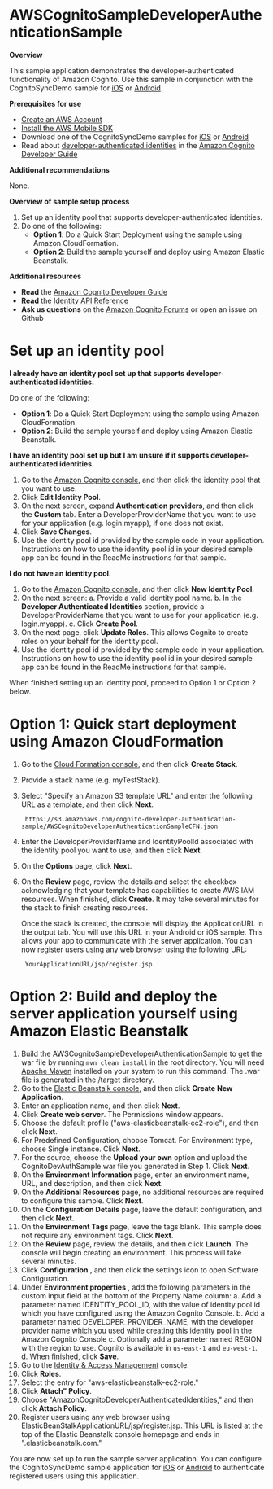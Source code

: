# AWSCognitoSampleDeveloperAuthenticationSample

**Overview**

This sample application demonstrates the developer-authenticated functionality of Amazon Cognito. Use this sample in conjunction with the CognitoSyncDemo sample for [iOS](https://github.com/awslabs/aws-sdk-ios-samples/tree/master/CognitoSync-Sample/Objective-C) or [Android](https://github.com/awslabs/aws-sdk-android-samples/tree/master/CognitoSyncDemo).

**Prerequisites for use**

- [Create an AWS Account](http://aws.amazon.com/)
- [Install the AWS Mobile SDK](http://aws.amazon.com/mobile/sdk/?nc2=h_l3_ms)
- Download one of the CognitoSyncDemo samples for [iOS](https://github.com/awslabs/aws-sdk-ios-samples/tree/master/CognitoSync-Sample/Objective-C) or [Android](https://github.com/awslabs/aws-sdk-android-samples/tree/master/CognitoSyncDemo)
- Read about [developer-authenticated identities](http://docs.aws.amazon.com/cognito/devguide/identity/developer-authenticated-identities/) in the [Amazon Cognito Developer Guide](http://docs.aws.amazon.com/cognito/devguide/)

**Additional recommendations**

None.

**Overview of sample setup process**

1. Set up an identity pool that supports developer-authenticated identities.
2. Do one of the following:
	- **Option 1**: Do a Quick Start Deployment using the sample using Amazon CloudFormation.
  	- **Option 2**: Build the sample yourself and deploy using Amazon Elastic Beanstalk.

**Additional resources**

- **Read** the [Amazon Cognito Developer Guide](http://docs.aws.amazon.com/cognito/devguide/)
- **Read** the [Identity API Reference](http://docs.aws.amazon.com/cognitoidentity/latest/APIReference/Welcome.html)
- **Ask us questions** on the [Amazon Cognito Forums](https://forums.aws.amazon.com/forum.jspa?forumID=173) or open an issue on Github

# Set up an identity pool

**I already have an identity pool set up that supports developer-authenticated identities.**

Do one of the following:

- **Option 1**: Do a Quick Start Deployment using the sample using Amazon CloudFormation.	
- **Option 2**: Build the sample yourself and deploy using Amazon Elastic Beanstalk.

**I have an identity pool set up but I am unsure if it supports developer-authenticated identities.**

1. Go to the [Amazon Cognito console](https://console.aws.amazon.com/cognito), and then click the identity pool that you want to use.
2. Click **Edit Identity Pool**.
3. On the next screen, expand **Authentication providers**, and then click the **Custom** tab. Enter a DeveloperProviderName that you want to use for your application (e.g. login.myapp), if one does not exist.
4. Click **Save Changes**.
5. Use the identity pool id provided by the sample code in your application. Instructions on how to use the identity pool id in your desired sample app can be found in the ReadMe instructions for that sample.

**I do not have an identity pool.**

1. Go to the [Amazon Cognito console](https://console.aws.amazon.com/cognito), and then click **New Identity Pool**.
2. On the next screen:
	a. Provide a valid identity pool name.
	b. In the **Developer Authenticated Identities** section, provide a DeveloperProviderName that you want to use for your application (e.g. login.myapp).
	c. Click **Create Pool**.
4. On the next page, click **Update Roles**. This allows Cognito to create roles on your behalf for the identity pool.
4. Use the identity pool id provided by the sample code in your application. Instructions on how to use the identity pool id in your desired sample app can be found in the ReadMe instructions for that sample.

When finished setting up an identity pool, proceed to Option 1 or Option 2 below.


# Option 1: Quick start deployment using Amazon CloudFormation

1. Go to the [Cloud Formation console](https://console.aws.amazon.com/cloudformation/), and then click **Create Stack**.
2. Provide a stack name (e.g. myTestStack).
3. Select "Specify an Amazon S3 template URL" and enter the following URL as a template, and then click **Next**.
		
		https://s3.amazonaws.com/cognito-developer-authentication-sample/AWSCognitoDeveloperAuthenticationSampleCFN.json

4. Enter the DeveloperProviderName and IdentityPoolId associated with the identity pool you want to use, and then click **Next**.
5. On the **Options** page, click **Next**.
6. On the **Review** page, review the details and select the checkbox acknowledging that your template has capabilities to create AWS IAM resources. When finished, click **Create**. It may take several minutes for the stack to finish creating resources. 

	Once the stack is created, the console will display the ApplicationURL in the output tab. You will use this URL in your Android or iOS sample. This allows your app to communicate with the server application. You can now register users using any web browser using the following URL: 

		YourApplicationURL/jsp/register.jsp


# Option 2: Build and deploy the server application yourself using Amazon Elastic Beanstalk

1. Build the AWSCognitoSampleDeveloperAuthenticationSample to get the war file by running `mvn clean install` in the root directory. You will need [Apache Maven](http://maven.apache.org/download.cgi) installed on your system to run this command. The .war file is generated in the /target directory.
2. Go to the [Elastic Beanstalk console](https://console.aws.amazon.com/elasticbeanstalk), and then click **Create New Application**.
3. Enter an application name, and then click **Next**.
4. Click **Create web server**. The Permissions window appears.
5. Choose the default profile ("aws-elasticbeanstalk-ec2-role"), and then click **Next**.
6. For Predefined Configuration, choose Tomcat. For Environment type, choose Single instance. Click **Next**.
7. For the source, choose the **Upload your own** option and upload the CognitoDevAuthSample.war file you generated in Step 1. Click **Next**.
8. On the **Environment Information** page, enter an environment name, URL, and description, and then click **Next**.
9. On the **Additional Resources** page, no additional resources are required to configure this sample. Click **Next**.
10. On the **Configuration Details** page, leave the default configuration, and then click **Next**.
11. On the **Environment Tags** page, leave the tags blank. This sample does not require any environment tags. Click **Next**.
12. On the **Review** page, review the details, and then click **Launch**. The console will begin creating an environment. This process will take several minutes.
13. Click **Configuration** , and then click the settings icon to open Software Configuration.
14. Under **Environment properties** , add the following parameters in the custom input field at the bottom of the Property Name column:
	a. Add a parameter named IDENTITY\_POOL\_ID, with the value of identity pool id which you have configured using the Amazon Cognito Console.
	b. Add a parameter named DEVELOPER\_PROVIDER\_NAME, with the developer provider name which you used while creating this identity pool in the Amazon Cognito Console
	c. Optionally add a parameter named REGION with the region to use. Cognito is available in `us-east-1` and `eu-west-1`.
	d. When finished, click **Save**.
15. Go to the [Identity & Access Management](https://console.aws.amazon.com/iam/) console.
16. Click **Roles**.
17. Select the entry for "aws-elasticbeanstalk-ec2-role."
18. Click **Attach" Policy**.
19. Choose "AmazonCognitoDeveloperAuthenticatedIdentities," and then click **Attach Policy**.
20. Register users using any web browser using ElasticBeanStalkApplicationURL/jsp/register.jsp. This URL is listed at the top of the Elastic Beanstalk console homepage and ends in ".elasticbeanstalk.com."

You are now set up to run the sample server application. You can configure the CognitoSyncDemo sample application for [iOS](https://github.com/awslabs/aws-sdk-ios-samples/tree/master/CognitoSync-Sample/Objective-C) or [Android](https://github.com/awslabs/aws-sdk-android-samples/tree/master/CognitoSyncDemo) to authenticate registered users using this application.